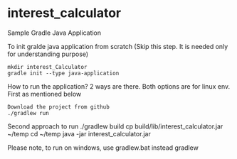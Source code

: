 # interest_calculator
Sample Gradle Java Application

To init gralde java application from scratch (Skip this step. It is needed only for understanding purpose)

    mkdir interest_Calculator
    gradle init --type java-application
    
How to run the application?  2 ways are there. Both options are for linux env. First as mentioned below

    Download the project from github
    ./gradlew run
    
Second approach to run
    ./gradlew build
    cp build/lib/interest_calculator.jar ~/temp
    cd ~/temp
    java -jar interest_calculator.jar
    
Please note, to run on windows, use gradlew.bat instead gradlew
  
